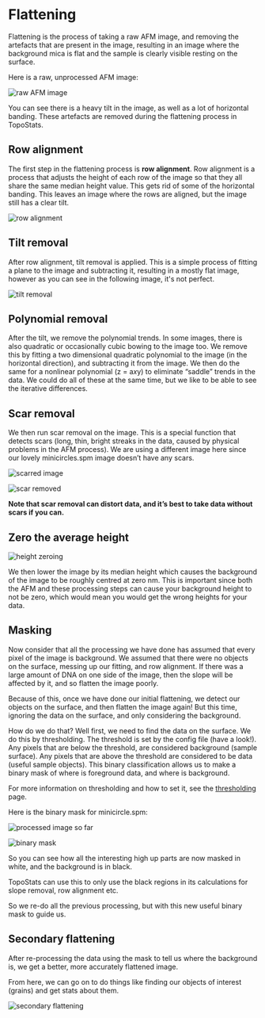 # Flattening

Flattening is the process of taking a raw AFM image, and removing the artefacts that are present in the image,
resulting in an image where the background mica is flat and the sample is clearly visible resting on the surface.

Here is a raw, unprocessed AFM image:

![raw AFM image](../_static/images/flattening/flattening_raw_afm_image.png)

<!-- <img src="../_static/images/flattening/flattening_raw_afm_image.png" style="width: 50%;" alt="raw AFM image"> -->

You can see there is a heavy tilt in the image, as well as a lot of horizontal banding. These artefacts are removed
during the flattening process in TopoStats.

## Row alignment

The first step in the flattening process is **row alignment**. Row alignment is a process that adjusts the height of
each row of the image so that they all share the same median height value. This gets rid of some of the horizontal
banding. This leaves an image where the rows are aligned, but the image still has a clear tilt.

![row alignment](../_static/images/flattening/flattening_align_rows.png)

<!-- <img src="../_static/images/flattening/flattening_align_rows.png" style="width: 50%;" alt="row alignment"> -->

## Tilt removal

After row alignment, tilt removal is applied. This is a simple process of fitting a plane to the image and subtracting
it, resulting in a mostly flat image, however as you can see in the following image, it's not perfect.

![tilt removal](../_static/images/flattening/flattening_tilt_removal.png)

<!-- <img src="../_static/images/flattening/flattening_tilt_removal.png" style="width: 50%;" alt="tilt removal"> -->

## Polynomial removal

After the tilt, we remove the polynomial trends. In some images, there is also quadratic or occasionally cubic bowing to
the image too. We remove this by fitting a two dimensional quadratic polynomial to the image (in the horizontal
direction), and subtracting it from the image. We then do the same for a nonlinear polynomial (z = a*x*y) to eliminate
“saddle” trends in the data. We could do all of these at the same time, but we like to be able to see the iterative
differences.

## Scar removal

We then run scar removal on the image. This is a special function that detects scars (long, thin, bright streaks in the
data, caused by physical problems in the AFM process). We are using a different image here since our lovely
minicircles.spm image doesn’t have any scars.

![scarred image](../_static/images/flattening/flattening_scarred_image.png)

<!-- <img src="../_static/images/flattening/flattening_scarred_image.png" style="width: 50%;" alt="scarred image"> -->

![scar removed](../_static/images/flattening/flattening_scar_removed.png)

<!-- <img src="../_static/images/flattening/flattening_scar_removed.png" style="width: 50%;" alt="scar removed"> -->

**Note that scar removal can distort data, and it’s best to take data without scars if you can.**

## Zero the average height

![height zeroing](../_static/images/flattening/flattening_height_zeroing.png)

<!-- <img src="../_static/images/flattening/flattening_height_zeroing.png" style="width: 50%;" alt="height zeroing"> -->

We then lower the image by its median height which causes the background of the image to be roughly centred at zero nm.
This is important since both the AFM and these processing steps can cause your background height to not be zero, which
would mean you would get the wrong heights for your data.

## Masking

Now consider that all the processing we have done has assumed that every pixel of the image is background. We assumed
that there were no objects on the surface, messing up our fitting, and row alignment. If there was a large amount of
DNA on one side of the image, then the slope will be affected by it, and so flatten the image poorly.

Because of this, once we have done our initial flattening, we detect our objects on the surface, and then flatten the
image again! But this time, ignoring the data on the surface, and only considering the background.

How do we do that?
Well first, we need to find the data on the surface. We do this by thresholding.
The threshold is set by the config file (have a look!). Any pixels that are below the threshold, are considered
background (sample surface). Any pixels that are above the threshold are considered to be data (useful sample objects).
This binary classification allows us to make a binary mask of where is foreground data, and where is background.

For more information on thresholding and how to set it, see the [thresholding](thresholding.md) page.

Here is the binary mask for minicircle.spm:

![processed image so far](../_static/images/flattening/flattening_tilt_removal.png)

<!-- <img src="../_static/images/flattening/flattening_tilt_removal.png" style="width: 50%;" alt="processed
image so far"> -->

![binary mask](../_static/images/flattening/flattening_binary_mask.png)

<!-- <img src="../_static/images/flattening/flattening_binary_mask.png" style="width: 50%;" alt="binary mask"> -->

So you can see how all the interesting high up parts are now masked in white, and the background is in black.

TopoStats can use this to only use the black regions in its calculations for slope removal, row alignment etc.

So we re-do all the previous processing, but with this new useful binary mask to guide us.

## Secondary flattening

After re-processing the data using the mask to tell us where the background is, we get a better, more accurately
flattened image.

From here, we can go on to do things like finding our objects of interest (grains) and get stats about them.

![secondary flattening](../_static/images/flattening/flattening_final_flattened_image.png)

<!-- <img src="../_static/images/flattening/flattening_final_flattened_image.png" style="width: 50%;"
alt="secondary flattening"> -->

<!-- Feedback

- Need a TLDR for the steps
- Add the pipeline figure I added in my CR presentation
- Show height scale bar throughout?
- Wherever there are parameters, mention that they are in the config file (eg this is what the row_quantile setting does?)
- Examples of gaussian strengths for smoothing

 -->